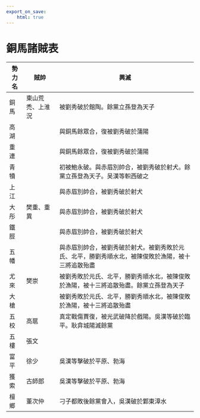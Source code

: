 ```yaml
---
export_on_save:
    html: true
---
```


# 銅馬諸賊表

勢力名|賊帥|興滅
--|--|--
銅馬|東山荒禿、上淮況|被劉秀破於館陶。餘黨立孫登為天子
高湖||與銅馬餘眾合，復被劉秀破於蒲陽
重連||與銅馬餘眾合，復被劉秀破於蒲陽
青犢||初被鮑永破。與赤眉別帥合，被劉秀破於射犬。餘黨立孫登為天子。吴漢等軹西破之
上江||與赤眉別帥合，被劉秀破於射犬
大彤|樊重、重異|與赤眉別帥合，被劉秀破於射犬
鐵脛||與赤眉別帥合，被劉秀破於射犬
五幡||與赤眉別帥合，被劉秀破於射犬。被劉秀敗於元氏、北平，勝劉秀順水北，被陳俊敗於漁陽，被十三將追散殆盡
尤來|樊崇|被劉秀敗於元氏、北平，勝劉秀順水北，被陳俊敗於漁陽，被十三將追散殆盡。餘黨立孫登為天子
大槍||被劉秀敗於元氏、北平，勝劉秀順水北，被陳俊敗於漁陽，被十三將追散殆盡
五校|高扈|真定戰傷賈復，被光武破降於戲陽。吳漢等破於臨平。耿弇城陽滅餘黨
五樓|張文|
富平|徐少|吳漢等擊破於平原、勃海
獲索|古師郎|吳漢等擊破於平原、勃海
檀鄉|董次仲|刁子都敗後餘黨會入，吳漢破於鄴東漳水